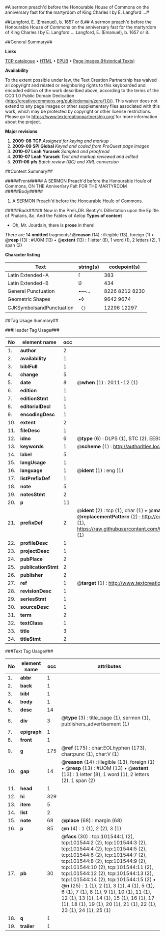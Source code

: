 #A sermon preach'd before the Honourable House of Commons on the anniversary fast for the martyrdom of King Charles I by E. Langford ...#

##Langford, E. (Emanuel), b. 1657 or 8.##
A sermon preach'd before the Honourable House of Commons on the anniversary fast for the martyrdom of King Charles I by E. Langford ...
Langford, E. (Emanuel), b. 1657 or 8.

##General Summary##

**Links**

[TCP catalogue](http://www.ota.ox.ac.uk/tcp/)  • 
[HTML](http://tei.it.ox.ac.uk/tcp/Texts-HTML/free/A49/A49543.html)  • 
[EPUB](http://tei.it.ox.ac.uk/tcp/Texts-EPUB/free/A49/A49543.epub) • 
[Page images (Historical Texts)](https://historicaltexts.jisc.ac.uk/eebo-13716394e)

**Availability**

To the extent possible under law, the Text Creation Partnership has waived all copyright and related or neighboring rights to this keyboarded and encoded edition of the work described above, according to the terms of the CC0 1.0 Public Domain Dedication (http://creativecommons.org/publicdomain/zero/1.0/). This waiver does not extend to any page images or other supplementary files associated with this work, which may be protected by copyright or other license restrictions. Please go to https://www.textcreationpartnership.org/ for more information about the project.

**Major revisions**

1. __2009-08__ __TCP__ *Assigned for keying and markup*
1. __2009-09__ __SPi Global__ *Keyed and coded from ProQuest page images*
1. __2010-07__ __Leah Yurasek__ *Sampled and proofread*
1. __2010-07__ __Leah Yurasek__ *Text and markup reviewed and edited*
1. __2011-06__ __pfs__ *Batch review (QC) and XML conversion*

##Content Summary##

#####Front#####
A SERMON Preach'd before the Honourable Houſe of Commons, ON THE Anniverſary Faſt FOR THE MARTYRDOM 
#####Body#####

1. A SERMON Preach'd before the Honourable Houſe of Commons.

#####Back#####
Now in the Preſs,DR. Bently's Diſſertation upon the Epiſtle of Phalaris, &c. And the Fables of Aeſop
**Types of content**

  * Oh, Mr. Jourdain, there is **prose** in there!

There are 14 **omitted** fragments! 
 @__reason__ (14) : illegible (13), foreign (1)  •  @__resp__ (13) : #UOM (13)  •  @__extent__ (13) : 1 letter (8), 1 word (1), 2 letters (2), 1 span (2)

**Character listing**


|Text|string(s)|codepoint(s)|
|---|---|---|
|Latin Extended-A|ſ|383|
|Latin Extended-B|Ʋ|434|
|General Punctuation|•—…|8226 8212 8230|
|Geometric Shapes|▪◊|9642 9674|
|CJKSymbolsandPunctuation|〈〉|12296 12297|

##Tag Usage Summary##

###Header Tag Usage###

|No|element name|occ|attributes|
|---|---|---|---|
|1.|__author__|2||
|2.|__availability__|1||
|3.|__biblFull__|1||
|4.|__change__|5||
|5.|__date__|8| @__when__ (1) : 2011-12 (1)|
|6.|__edition__|1||
|7.|__editionStmt__|1||
|8.|__editorialDecl__|1||
|9.|__encodingDesc__|1||
|10.|__extent__|2||
|11.|__fileDesc__|1||
|12.|__idno__|6| @__type__ (6) : DLPS (1), STC (2), EEBO-CITATION (1), OCLC (1), VID (1)|
|13.|__keywords__|1| @__scheme__ (1) : http://authorities.loc.gov/ (1)|
|14.|__label__|5||
|15.|__langUsage__|1||
|16.|__language__|1| @__ident__ (1) : eng (1)|
|17.|__listPrefixDef__|1||
|18.|__note__|5||
|19.|__notesStmt__|2||
|20.|__p__|11||
|21.|__prefixDef__|2| @__ident__ (2) : tcp (1), char (1)  •  @__matchPattern__ (2) : ([0-9\-]+):([0-9IVX]+) (1), (.+) (1)  •  @__replacementPattern__ (2) : http://eebo.chadwyck.com/downloadtiff?vid=$1&page=$2 (1), https://raw.githubusercontent.com/textcreationpartnership/Texts/master/tcpchars.xml#$1 (1)|
|22.|__profileDesc__|1||
|23.|__projectDesc__|1||
|24.|__pubPlace__|2||
|25.|__publicationStmt__|2||
|26.|__publisher__|2||
|27.|__ref__|1| @__target__ (1) : http://www.textcreationpartnership.org/docs/. (1)|
|28.|__revisionDesc__|1||
|29.|__seriesStmt__|1||
|30.|__sourceDesc__|1||
|31.|__term__|2||
|32.|__textClass__|1||
|33.|__title__|3||
|34.|__titleStmt__|2||


###Text Tag Usage###

|No|element name|occ|attributes|
|---|---|---|---|
|1.|__abbr__|1||
|2.|__back__|1||
|3.|__bibl__|1||
|4.|__body__|1||
|5.|__desc__|14||
|6.|__div__|3| @__type__ (3) : title_page (1), sermon (1), publishers_advertisement (1)|
|7.|__epigraph__|1||
|8.|__front__|1||
|9.|__g__|175| @__ref__ (175) : char:EOLhyphen (173), char:punc (1), char:V (1)|
|10.|__gap__|14| @__reason__ (14) : illegible (13), foreign (1)  •  @__resp__ (13) : #UOM (13)  •  @__extent__ (13) : 1 letter (8), 1 word (1), 2 letters (2), 1 span (2)|
|11.|__head__|1||
|12.|__hi__|329||
|13.|__item__|5||
|14.|__list__|2||
|15.|__note__|68| @__place__ (68) : margin (68)|
|16.|__p__|85| @__n__ (4) : 1 (1), 2 (2), 3 (1)|
|17.|__pb__|30| @__facs__ (30) : tcp:101544:1 (2), tcp:101544:2 (2), tcp:101544:3 (2), tcp:101544:4 (2), tcp:101544:5 (2), tcp:101544:6 (2), tcp:101544:7 (2), tcp:101544:8 (2), tcp:101544:9 (2), tcp:101544:10 (2), tcp:101544:11 (2), tcp:101544:12 (2), tcp:101544:13 (2), tcp:101544:14 (2), tcp:101544:15 (2)  •  @__n__ (25) : 1 (1), 2 (1), 3 (1), 4 (1), 5 (1), 6 (1), 7 (1), 8 (1), 9 (1), 10 (1), 11 (1), 12 (1), 13 (1), 14 (1), 15 (1), 16 (1), 17 (1), 18 (1), 19 (1), 20 (1), 21 (1), 22 (1), 23 (1), 24 (1), 25 (1)|
|18.|__q__|1||
|19.|__trailer__|1||
